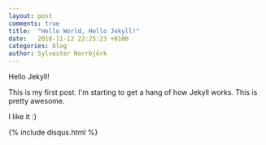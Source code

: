 ```yaml
---
layout: post
comments: true
title:  "Hello World, Hello Jekyll!"
date:   2018-11-12 22:25:23 +0100
categories: blog
author: Sylvester Norrbjörk
---
```

Hello Jekyll!

This is my first post. I'm starting to get a hang of how Jekyll works. This is pretty awesome.

I like it :)

{% include disqus.html %}